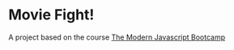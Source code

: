 # Movie Fight!
A project based on the course [The Modern Javascript Bootcamp](https://www.udemy.com/course/javascript-beginners-complete-tutorial/)

